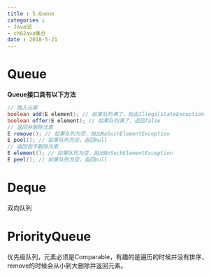```yaml
---
title : 5.Queue
categories : 
- JavaSE
- ch6Java集合
date : 2018-5-21
---
```


# Queue

**Queue接口具有以下方法**

```java
// 插入元素
boolean add(E element); // 如果队列满了，抛出IllegalStateException
boolean offer(E element); // 如果队列满了，返回false
// 返回并删除元素
E remove(); // 如果队列为空，抛出NoSuchElementException
E pool(); // 如果队列为空，返回null
// 返回但不删除元素
E element(); // 如果队列为空，抛出NoSuchElementException
E peel(); // 如果队列为空，返回null
```

# Deque

双向队列

# PriorityQueue

优先级队列，元素必须是Comparable，有趣的是遍历的时候并没有排序，remove的时候会从小到大删除并返回元素。

